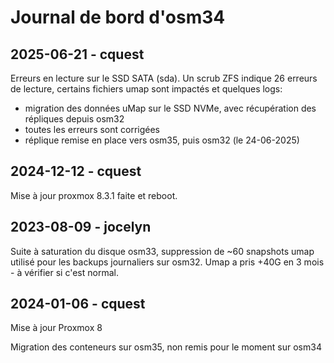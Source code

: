 # Journal de bord d'osm34

## 2025-06-21 - cquest

Erreurs en lecture sur le SSD SATA (sda).
Un scrub ZFS indique 26 erreurs de lecture, certains fichiers umap sont impactés et quelques logs:
- migration des données uMap sur le SSD NVMe, avec récupération des répliques depuis osm32
- toutes les erreurs sont corrigées
- réplique remise en place vers osm35, puis osm32 (le 24-06-2025)

## 2024-12-12 - cquest

Mise à jour proxmox 8.3.1 faite et reboot.

## 2023-08-09 - jocelyn

Suite à saturation du disque osm33, suppression de ~60 snapshots umap utilisé pour les backups journaliers sur osm32.
Umap a pris +40G en 3 mois - à vérifier si c'est normal.

## 2024-01-06 - cquest

Mise à jour Proxmox 8

Migration des conteneurs sur osm35, non remis pour le moment sur osm34
